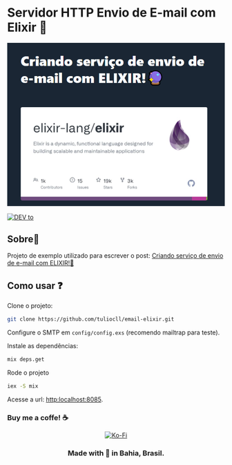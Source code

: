 # Servidor HTTP Envio de E-mail com Elixir 🔮

<p align="center">
  <img src="previa.png">
</p>

<p align="center">

[<img alt="DEV to" src="https://img.shields.io/badge/dev.to-0A0A0A?style=for-the-badge&logo=dev.to&logoColor=white" />
](https://dev.to/tuliocalil)

</p>

## Sobre📖

Projeto de exemplo utilizado para escrever o post: [Criando serviço de envio de e-mail com ELIXIR!🔮](https://dev.to/tuliocalil/criando-servico-de-envio-de-e-mail-com-elixir-2l1g)

## Como usar ❓

Clone o projeto:

```bash
git clone https://github.com/tuliocll/email-elixir.git
```

Configure o SMTP em `config/config.exs` (recomendo mailtrap para teste).

Instale as dependências:

```bash
mix deps.get
```

Rode o projeto

```bash
iex -S mix
```

Acesse a url: [http:localhost:8085](http:localhost:8085).

### Buy me a coffe! ☕

<div align="center">

[<img alt="Ko-Fi" src="https://img.shields.io/badge/Ko--fi-F16061?style=for-the-badge&logo=ko-fi&logoColor=white" />
](https://ko-fi.com/tuliocll)


### Made with 💙 in Bahia, Brasil.

</div>
